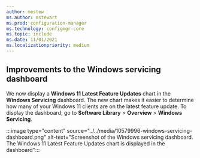 ```yaml
---
author: mestew
ms.author: mstewart
ms.prod: configuration-manager
ms.technology: configmgr-core
ms.topic: include
ms.date: 11/01/2021
ms.localizationpriority: medium
---
```

## <a name="bkmk_servicing"></a> Improvements to the Windows servicing dashboard
<!--10579996-->
We now display a **Windows 11 Latest Feature Updates** chart in the **Windows Servicing** dashboard. The new chart makes it easier to determine how many of your Windows 11 clients are on the latest feature update. To display the dashboard, go to **Software Library** > **Overview** > **Windows Servicing**.

:::image type="content" source="../../media/10579996-windows-servicing-dashboard.png" alt-text="Screenshot of the Windows servicing dashboard. The Windows 11 Latest Feature Updates chart is displayed in the dashboard":::
